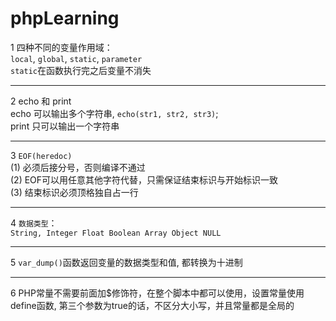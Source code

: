 # phpLearning   

1 四种不同的变量作用域：  
`local`, `global`, `static`, `parameter`  
`static`在函数执行完之后变量不消失  

---
2 echo 和 print  
echo 可以输出多个字符串, `echo(str1, str2, str3)`;  
print 只可以输出一个字符串

---
3 `EOF(heredoc)`  
(1) 必须后接分号，否则编译不通过  
(2) EOF可以用任意其他字符代替，只需保证结束标识与开始标识一致  
(3) 结束标识必须顶格独自占一行 

---
4 `数据类型`：  
`String, Integer Float Boolean Array Object NULL`

---
5 `var_dump()`函数返回变量的数据类型和值, 都转换为十进制

---
6 PHP常量不需要前面加$修饰符，在整个脚本中都可以使用，设置常量使用define函数, 第三个参数为true的话，不区分大小写，并且常量都是全局的